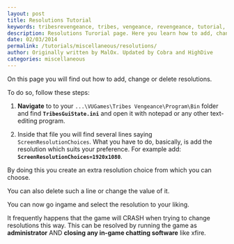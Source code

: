 ```yaml
---
layout: post
title: Resolutions Tutorial
keywords: tribesrevengeance, tribes, vengeance, revengeance, tutorial, guide, add, change, delete, resolution, level, TribesGUIState.ini
description: Resolutions Turorial page. Here you learn how to add, change or delete resolutions.
date: 02/03/2014
permalink: /tutorials/miscellaneous/resolutions/
author: Originally written by MalOx. Updated by Cobra and HighDive
categories: miscellaneous
---
```


On this page you will find out how to add, change or delete resolutions.
  

To do so, follow these steps:

1. **Navigate** to to your `...\VUGames\Tribes Vengeance\Program\Bin` folder and find **`TribesGuiState.ini`** and open it with notepad or any other text-editing program.

2. Inside that file you will find several lines saying `ScreenResolutionChoices`. What you have to do, basically, is add the resolution which suits your preference. For example add: **`ScreenResolutionChoices=1920x1080`**.

By doing this you create an extra resolution choice from which you can choose.

You can also delete such a line or change the value of it.


You can now go ingame and select the resolution to your liking.

It frequently happens that the game will CRASH when trying to change resolutions this way. This can be resolved by running the game as **administrator** AND **closing any in-game chatting software** like xfire.

  